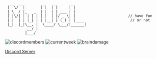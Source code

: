 
```
  __  __         _    _       _        
 |  \/  |       | |  | |     | |     
 | \  / |_   _  | |  | | ___ | |     
 | |\/| | | | | | |  | |/ _ \| |                        // have fun
 | |  | | |_| | | |__| | (_) | |____                     // or not
 |_|  |_|\__, |  \____/ \___/|______|
          __/ |                      
         |___/                       
```
![discordmembers](https://img.shields.io/badge/discord_members-1.930-blue?style=flat-square) ![currentweek](https://img.shields.io/badge/current_week-4-red?style=flat-square) ![braindamage](https://img.shields.io/badge/status-brain_damage-pink?style=flat-square)

[Discord Server](https://discord.gg/KM76e7TEZT) 


